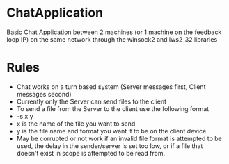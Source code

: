 # ChatApplication
Basic Chat Application between 2 machines (or 1 machine on the feedback loop IP) on the same network through the winsock2 and lws2_32 libraries

# **Rules**
- Chat works on a turn based system (Server messages first, Client messages second)
- Currently only the Server can send files to the client
- To send a file from the Server to the client use the following format
- -s x y
- x is the name of the file you want to send
- y is the file name and format you want it to be on the client device
- May be corrupted or not work if an invalid file format is attempted to be used, the delay in the sender/server is set too low, or if a file that doesn't exist in scope is attempted to be read from.
